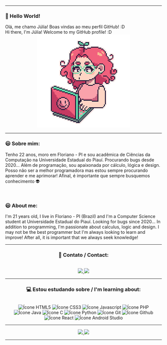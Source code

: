 <hr>
 
 <h3> 👋 Hello World! </h3>
 Olá, me chamo Júlia! Boas vindas ao meu perfil GitHub! :D <br>
 Hi there, I'm Júlia! Welcome to my GitHub profile! :D
 
 <div align="center">
   <img src="junya.gif" target="_blank" width="300" height="300" alt="Gif moça digitando">
 </div>
 
<hr>
 
 ### 😃 Sobre mim:
Tenho 22 anos, moro em Floriano - PI e sou acadêmica de Ciências da Computação na Universidade Estadual do Piauí. Procurando bugs desde 2020... Além de programação, sou apaixonada por cálculo, lógica e design. Posso não ser a melhor programadora mas estou sempre procurando aprender e me aprimorar! Afinal, é importante que sempre  busquemos conhecimento 👽

 <br>
 
 ### 😃 About me:
 I'm 21 years old, I live in Floriano - PI (Brazil) and I'm a Computer Science student at Universidade Estadual do Piauí. Looking for bugs since 2020... In addition to programming, I'm passionate about calculus, logic and design. I may not be the best programmer but I'm always looking to learn and improve! After all, it is important that we always seek knowledge!
 
 <hr>
 
<div align="center"> 
 <h3> 👤 Contato / Contact: </h3>
</div> 
 
  <br>
  
<div align="center">
 <a href="https://www.linkedin.com/in/julia-meneses/" target="_blank">
  <img src="https://img.shields.io/badge/LinkedIn-0077B5?style=for-the-badge&logo=linkedin&logoColor=white" target="_blank">
 </a>
 <a href = "mailto:juliamscc@gmail.com">
  <img src="https://img.shields.io/badge/Gmail-D14836?style=for-the-badge&logo=gmail&logoColor=white" target="_blank">
 </a>
</div>     


<hr>
 
<div align="center">
  <h3> 💻 Estou estudando sobre / I'm learning about: </h3>
</div>
 
<br>
 
<div align="center"> 
 <img src="https://cdn.jsdelivr.net/gh/devicons/devicon/icons/html5/html5-plain.svg" width="40" height="40" alt="Ícone HTML5" title="HTML5"/>
 <img src="https://cdn.jsdelivr.net/gh/devicons/devicon/icons/css3/css3-plain.svg" width="40" height="40" alt="Ícone CSS3" title="CSS3"/>
 <img src="https://cdn.jsdelivr.net/gh/devicons/devicon/icons/javascript/javascript-plain.svg" width="40" height="40" alt="Ícone Javascript" title="JAVASCRIPT"/>
 <img src="https://cdn.jsdelivr.net/gh/devicons/devicon/icons/php/php-plain.svg" width="40" height="40" alt="Ícone PHP" title="PHP"/>
 <img src="https://cdn.jsdelivr.net/gh/devicons/devicon/icons/java/java-original.svg" width="40" height="40" alt="Ícone Java" title="JAVA"/>
 <img src="https://cdn.jsdelivr.net/gh/devicons/devicon/icons/c/c-plain.svg" width="40" height="40" alt="Ícone C" title="C"/>
 <img src="https://cdn.jsdelivr.net/gh/devicons/devicon/icons/python/python-original.svg" width="40" height="40" alt="Ícone Python" title="PYTHON"/>
 <img src="https://cdn.jsdelivr.net/gh/devicons/devicon/icons/git/git-plain.svg" width="40" height="40" alt="Ícone Git" title="GIT"/>
 <img src="https://cdn.jsdelivr.net/gh/devicons/devicon/icons/github/github-original.svg" width="40" height="40" alt="Ícone Github" title="GITHUB"/>
 <img src="https://cdn.jsdelivr.net/gh/devicons/devicon/icons/react/react-original.svg" width="40" height="40" alt="Ícone React" title="REACT"/>
<!--  <img src="https://cdn.jsdelivr.net/gh/devicons/devicon/icons/mysql/mysql-plain.svg" width="40" height="40" alt="Ícone MySQL" title="MYSQL"/> -->
 <img src="https://cdn.jsdelivr.net/gh/devicons/devicon/icons/androidstudio/androidstudio-plain.svg" width="40" height="40" alt="Ícone Android Studio" title="ANDROID STUDIO"/>
</div>

<hr>

 <p align="center">
  <a href="https://github.com/julliamscc">
   <img height="180em" src="https://github-readme-stats-eight-theta.vercel.app/api?username=juliamscc&show_icons=true&theme=dracula&include_all_commits=true&count_private=true"/>
  <img height="180em" src="https://github-readme-stats-eight-theta.vercel.app/api/top-langs/?username=juliamscc&layout=compact&langs_count=8&theme=dracula"/>
  </a>
 </p>
 
<hr>
 
<!-- ![Snake animation](https://github.com/juliamsc/juliamscc/blob/output/github-contribution-grid-snake.svg)-->
